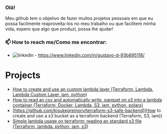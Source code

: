 ### Olá!

Meu github tem o objetivo de fazer muitos projetos pessoais em que eu possa facilmente reaproveita-los no meu trabalho ou que facilitem minha vida, espero que algo que produzi, possa lhe ajudar!

### 📫 How to reach me/Como me encontrar:
- ![linkedin](https://img.shields.io/badge/LinkedIn-0077B5?style=for-the-badge&logo=linkedin&logoColor=white) - https://www.linkedin.com/in/gustavo-d-93b895118/


# Projects

- [How to create and use an custom lambda layer (Terraform, Lambda, Lambda Custom Layer, iam, python)]([url](https://github.com/kisukegremory/terraform-custom-lambda-layer))
- [How to read an csv and automatically write .parquet on s3 into a lambda container (Terraform, Docker, Lambda, S3, iam, python, polars)]([url](https://github.com/kisukegremory/s3-lambda-python-docker-terraform))
- [https://github.com/kisukegremory/terraform-s3-safe-backend](How to create and use a s3 bucket as a terraform backend (Terraform, S3, iam))
- [Simple lambda usage on terraform: reading an standard s3 file (Terraform, lambda, python, iam, s3)]([url](https://github.com/kisukegremory/terraform-lambda))

